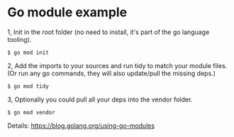 # Go module example

1, Init in the root folder (no need to install, it's part of the go language tooling).

```
$ go mod init
```

2, Add the imports to your sources and run tidy to match your module files.
(Or run any go commands, they will also update/pull the missing deps.)

```
$ go mod tidy
```

3, Optionally you could pull all your deps into the vendor folder.

```
$ go mod vendor
```

Details: https://blog.golang.org/using-go-modules
